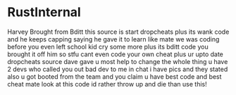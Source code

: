 # RustInternal

Harvey Brought from Bditt this source is start dropcheats plus its wank code and he keeps capping saying he gave it to learn like mate we was coding before you even left school kid cry some more plus its bditt code you brought it off him so stfu cant even code your own cheat plus ur upto date dropcheats source dave gave u most help to change the whole thing u have 2 devs who called you out bad dev to me in chat i have pics and they stated also u got booted from the team and you claim u have best code and best cheat mate look at this code id rather throw up and die than use this!
